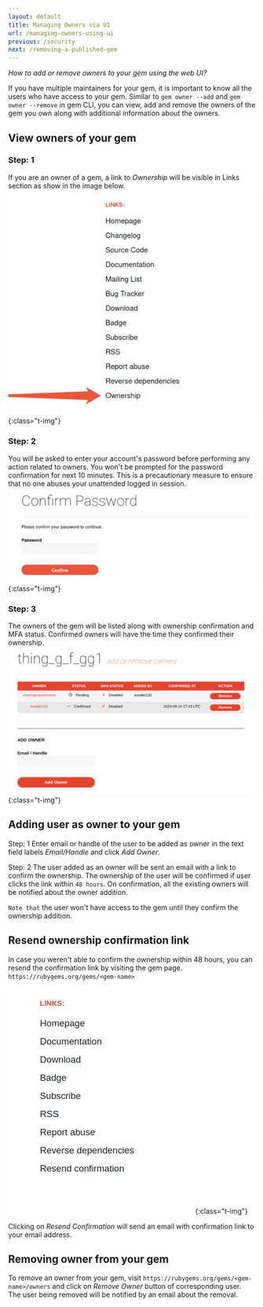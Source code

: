 ```yaml
---
layout: default
title: Managing Owners via UI
url: /managing-owners-using-ui
previous: /security
next: /removing-a-published-gem
---
```


<em class="t-gray">How to add or remove owners to your gem using the web UI?</em>

If you have multiple maintainers for your gem, it is important to know all the users
who have access to your gem. Similar to `gem owner --add` and `gem owner --remove` in gem CLI,
you can view, add and remove the owners of the gem you own along with additional information about the owners.

View owners of your gem
-----------------------

### Step: 1
If you are an owner of a gem,
a link to *Ownership* will be visible in Links section as show in the image below.
![Rubygem page](/images/managing-owners-using-ui/rubygem-page.png){:class="t-img"}

### Step: 2
You will be asked to enter your account's password before performing any action
related to owners. You won't be prompted for the password confirmation for
next 10 minutes. This is a precautionary measure to ensure that no one abuses your unattended logged in session.
![Confirm Password](/images/managing-owners-using-ui/confirm-password.png){:class="t-img"}

### Step: 3
The owners of the gem will be listed along with ownership confirmation and MFA status. Confirmed owners will have the time they confirmed their ownership.
![Owners Index](/images/managing-owners-using-ui/owners-index.png){:class="t-img"}

Adding user as owner to your gem
--------------------------------
Step: 1
Enter email or handle of the user to be added as owner in the text field labels *Email/Handle* and click *Add Owner*.

Step: 2
The user added as an owner will be sent an email with a link to confirm the ownership.
The ownership of the user will be confirmed if user clicks the link within `48 hours`.
On confirmation, all the existing owners will be notified about the owner addition.

`Note that` the user won't have access to the gem until they confirm the ownership addition.

Resend ownership confirmation link
----------------------------------
In case you weren't able to confirm the ownership within 48 hours,
you can resend the confirmation link by visiting the gem page.
`https://rubygems.org/gems/<gem-name>`

![Owners Index](/images/managing-owners-using-ui/rubygem-resend-confirmation.png){:class="t-img"}

Clicking on *Resend Confirmation* will send an email with confirmation link
to your email address.

Removing owner from your gem
----------------------------
To remove an owner from your gem, visit `https://rubygems.org/gems/<gem-name>/owners`
and click on *Remove Owner* button of corresponding user.
The user being removed will be notified by an email about the removal.
